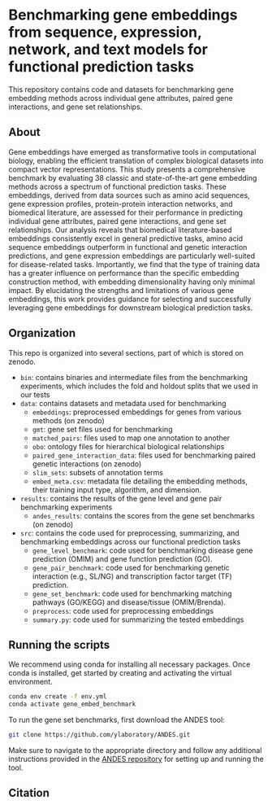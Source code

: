 # Benchmarking gene embeddings from sequence, expression, network, and text models for functional prediction tasks
This repository contains code and datasets for benchmarking gene embedding methods across individual gene attributes, paired gene interactions, and gene set relationships.

## About
Gene embeddings have emerged as transformative tools in computational biology, enabling the efficient translation of complex biological datasets into compact vector representations. This study presents a comprehensive benchmark by evaluating 38 classic and state-of-the-art gene embedding methods across a spectrum of functional prediction tasks. These embeddings, derived from data sources such as amino acid sequences, gene expression profiles, protein-protein interaction networks, and biomedical literature, are assessed for their performance in predicting individual gene attributes, paired gene interactions, and gene set relationships. Our analysis reveals that biomedical literature-based embeddings consistently excel in general predictive tasks, amino acid sequence embeddings outperform in functional and genetic interaction predictions, and gene expression embeddings are particularly well-suited for disease-related tasks. Importantly, we find that the type of training data has a greater influence on performance than the specific embedding construction method, with embedding dimensionality having only minimal impact. By elucidating the strengths and limitations of various gene embeddings, this work provides guidance for selecting and successfully leveraging gene embeddings for downstream biological prediction tasks.

## Organization
This repo is organized into several sections, part of which is stored on zenodo.
- `bin`: contains binaries and intermediate files from the benchmarking experiments, which includes the fold and holdout splits that we used in our tests
- `data`: contains datasets and metadata used for benchmarking
  - `embeddings`: preprocessed embeddings for genes from various methods (on zenodo)
  - `gmt`: gene set files used for benchmarking 
  - `matched_pairs`: files used to map one annotation to another
  - `obo`: ontology files for hierarchical biological relationships
  - `paired_gene_interaction_data`: files used for benchmarking paired genetic interactions (on zenodo)
  - `slim_sets`: subsets of annotation terms
  - `embed_meta.csv`: metadata file detailing the embedding methods, their training input type, algorithm, and dimension.
- `results`: contains the results of the gene level and gene pair benchmarking experiments
  - `andes_results`: contains the scores from the gene set benchmarks (on zenodo)
- `src`: contains the code used for preprocessing, summarizing, and benchmarking embeddings across our functional prediction tasks
  - `gene_level_benchmark`: code used for benchmarking disease gene prediction (OMIM) and gene function prediction (GO).
  - `gene_pair_benchmark`: code used for benchmarking genetic interaction (e.g., SL/NG) and transcription factor target (TF) prediction.
  - `gene_set_benchmark`: code used for benchmarking matching pathways (GO/KEGG) and disease/tissue (OMIM/Brenda).
  - `preprocess`: code used for preprocessing embeddings
  - `summary.py`: code used for summarizing the tested embeddings


## Running the scripts
We recommend using conda for installing all necessary packages. Once conda is installed, get started by creating and activating the virtual environment.

 ```bash
 conda env create -f env.yml
 conda activate gene_embed_benchmark 
 ```
 To run the gene set benchmarks, first download the ANDES tool:
```bash 
git clone https://github.com/ylaboratory/ANDES.git
```
Make sure to navigate to the appropriate directory and follow any additional instructions provided in the [ANDES repository](https://github.com/ylaboratory/ANDES) for setting up and running the tool.

## Citation
